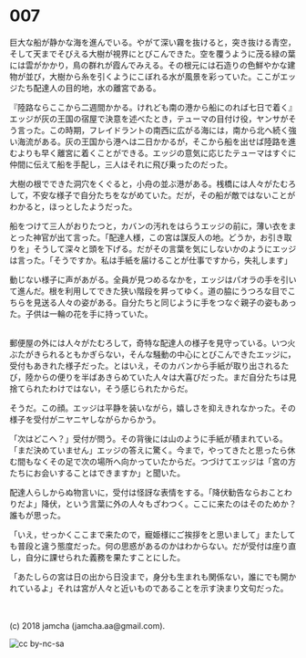 # 007

巨大な船が静かな海を進んでいる。やがて深い霧を抜けると，突き抜ける青空，そして天までそびえる大樹が視界にとびこんできた。空を覆うように茂る緑の葉には雲がかかり，鳥の群れが霞んでみえる。その根元には石造りの色鮮やかな建物が並び，大樹から糸を引くようにこぼれる水が風景を彩っていた。ここがエッジたち配達人の目的地，水の離宮である。  

『陸路ならここから二週間かかる。けれども南の港から船にのれば七日で着く』エッジが灰の王国の宿屋で決意を述べたとき，テューマの目付け役，ヤンサがそう言った。この時期，フレイドラントの南西に広がる海には，南から北へ続く強い海流がある。灰の王国から港へは二日かかるが，そこから船を出せば陸路を進むよりも早く離宮に着くことができる。エッジの意気に応じたテューマはすぐに仲間に伝えて船を手配し，三人はそれに飛び乗ったのだった。  

大樹の根でできた洞穴をくぐると，小舟の並ぶ港がある。桟橋には人々がたむろして，不安な様子で自分たちをながめていた。だが，その船が敵ではないことがわかると，ほっとしたようだった。  

船をつけて三人がおりたつと，カバンの汚れをはらうエッジの前に，薄い衣をまとった神官が出て言った。「配達人様，この宮は謀反人の地。どうか，お引き取りを」そうして深々と頭を下げる。だがその言葉を気にしないかのようにエッジは言った。「そうですか。私は手紙を届けることが仕事ですから，失礼します」  

動じない様子に声があがる。全員が見つめるなかを，エッジはパオラの手を引いて進んだ。根を利用してできた狭い階段を昇ってゆく。道の脇にうつろな目でこちらを見送る人々の姿がある。自分たちと同じように手をつなぐ親子の姿もあった。子供は一輪の花を手に持っていた。  

<br>  
郵便屋の外には人々がたむろして，奇特な配達人の様子を見守っている。いつ火ぶたがきられるともかぎらない，そんな騒動の中心にとびこんできたエッジに，受付もあきれた様子だった。とはいえ，そのカバンから手紙が取り出されるたび，陸からの便りを半ばあきらめていた人々は大喜びだった。まだ自分たちは見捨てられたわけではない，そう感じられたからだ。  

そうだ。この顔。エッジは平静を装いながら，嬉しさを抑えきれなかった。その様子を受付がニヤニヤしながらからかう。  

「次はどこへ？」受付が問う。その背後には山のように手紙が積まれている。「まだ決めていません」エッジの答えに驚く。今まで，やってきたと思ったら休む間もなくその足で次の場所へ向かっていたからだ。つづけてエッジは「宮の方たちにお会いすることはできますか」と聞いた。  

配達人らしからぬ物言いに，受付は怪訝な表情をする。「降伏勧告ならおことわりだよ」降伏，という言葉に外の人々もざわつく。ここに来たのはそのためか？誰もが思った。  

「いえ，せっかくここまで来たので，寵姫様にご挨拶をと思いまして」またしても普段と違う態度だった。何の思惑があるのかはわからない。だが受付は座り直し，自分に課せられた義務を果たすことにした。  

「あたしらの宮は日の出から日没まで，身分も生まれも関係ない，誰にでも開かれているよ」それは宮が人々と近いものであることを示す決まり文句だった。  

<br>  
<br>  
(c) 2018 jamcha (jamcha.aa@gmail.com).  

![cc by-nc-sa](http://i.creativecommons.org/l/by-nc-sa/4.0/88x31.png)
